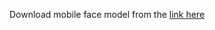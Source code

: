Download mobile face model from the [link here](https://drive.google.com/drive/folders/1J5NFwdeiamiPofeJsCpcmm46rgdrs5NW?usp=sharing)

